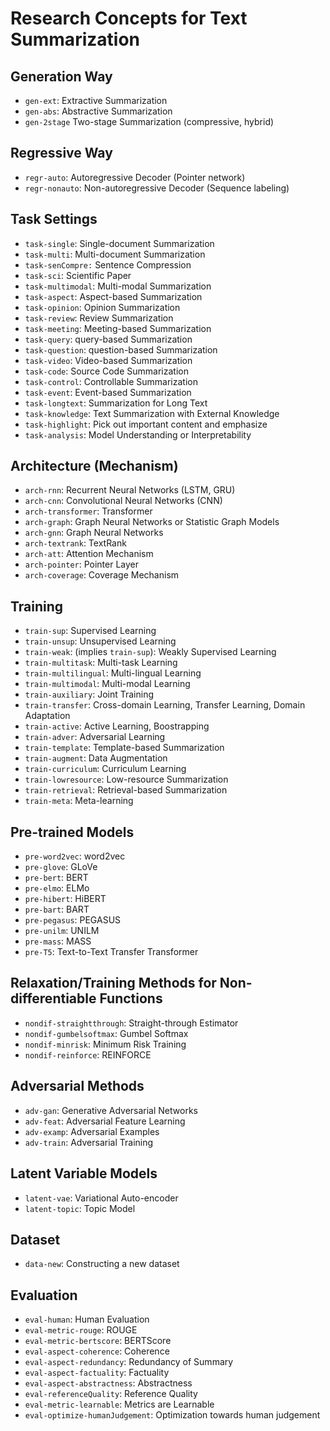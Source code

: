 # Research Concepts for Text Summarization


## Generation Way
* `gen-ext`: Extractive Summarization 
* `gen-abs`: Abstractive Summarization
* `gen-2stage` Two-stage Summarization (compressive, hybrid)

## Regressive Way
* `regr-auto`:  Autoregressive Decoder (Pointer network) 
* `regr-nonauto`: Non-autoregressive Decoder (Sequence labeling)


## Task Settings
* `task-single`: Single-document Summarization
* `task-multi`: Multi-document Summarization
* `task-senCompre:` Sentence Compression
* `task-sci`: Scientific Paper
* `task-multimodal`: Multi-modal Summarization
* `task-aspect`: Aspect-based Summarization
* `task-opinion`: Opinion Summarization
* `task-review`: Review Summarization
* `task-meeting`: Meeting-based Summarization
* `task-query`: query-based Summarization
* `task-question`: question-based Summarization
* `task-video`: Video-based Summarization
* `task-code`: Source Code Summarization
* `task-control`: Controllable Summarization
* `task-event`: Event-based Summarization
* `task-longtext`: Summarization for Long Text
* `task-knowledge`: Text Summarization with External Knowledge
* `task-highlight`: Pick out important content and emphasize
* `task-analysis`: Model Understanding or Interpretability


## Architecture (Mechanism)
* `arch-rnn`: Recurrent Neural Networks (LSTM, GRU)
* `arch-cnn`: Convolutional Neural Networks (CNN)
* `arch-transformer`: Transformer
* `arch-graph`: Graph Neural Networks or Statistic Graph Models
* `arch-gnn`: Graph Neural Networks
* `arch-textrank`: TextRank
* `arch-att`: Attention Mechanism
* `arch-pointer`: Pointer Layer
* `arch-coverage`: Coverage Mechanism


## Training
* `train-sup`: Supervised Learning
* `train-unsup`: Unsupervised Learning
* `train-weak`:  (implies `train-sup`): Weakly Supervised Learning
* `train-multitask`: Multi-task Learning
* `train-multilingual`: Multi-lingual Learning
* `train-multimodal`: Multi-modal Learning
* `train-auxiliary`: Joint Training
* `train-transfer`: Cross-domain Learning, Transfer Learning, Domain Adaptation
* `train-active`: Active Learning, Boostrapping
* `train-adver`: Adversarial Learning
* `train-template`: Template-based Summarization
* `train-augment`: Data Augmentation
* `train-curriculum`: Curriculum Learning
* `train-lowresource`: Low-resource Summarization
* `train-retrieval`: Retrieval-based Summarization
* `train-meta`: Meta-learning


## Pre-trained Models
* `pre-word2vec`: word2vec
* `pre-glove`: GLoVe
* `pre-bert`: BERT
* `pre-elmo`: ELMo
* `pre-hibert`: HiBERT
* `pre-bart`: BART
* `pre-pegasus`: PEGASUS
* `pre-unilm`: UNILM
* `pre-mass`: MASS
* `pre-T5`: Text-to-Text Transfer Transformer


## Relaxation/Training Methods for Non-differentiable Functions
* `nondif-straightthrough`: Straight-through Estimator
* `nondif-gumbelsoftmax`: Gumbel Softmax
* `nondif-minrisk`: Minimum Risk Training
* `nondif-reinforce`: REINFORCE

## Adversarial Methods
* `adv-gan`: Generative	Adversarial Networks
* `adv-feat`: Adversarial Feature Learning
* `adv-examp`: Adversarial Examples
* `adv-train`: Adversarial Training


## Latent Variable Models
* `latent-vae`: Variational Auto-encoder
* `latent-topic`: Topic Model

## Dataset
* `data-new`: Constructing a new dataset


## Evaluation
* `eval-human`: Human Evaluation
* `eval-metric-rouge`: ROUGE
* `eval-metric-bertscore`: BERTScore
* `eval-aspect-coherence`: Coherence
* `eval-aspect-redundancy`: Redundancy of Summary 
* `eval-aspect-factuality`: Factuality
* `eval-aspect-abstractness`: Abstractness
* `eval-referenceQuality`: Reference Quality
* `eval-metric-learnable`: Metrics are Learnable
* `eval-optimize-humanJudgement`: Optimization towards human judgement